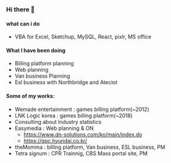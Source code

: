 
### Hi there 👋


#### what can i do
- VBA for Excel, Sketchup, MySQL, React, pixlr, MS office


#### What I have been doing
- Billing platform planning
- Web planning
- Van business Planning
- Esl business with Northbridge and Ateciot


#### Some of my works:
* Wemade entertainment : games billing platform(~2012)
* LNK Logic korea : games billing platform(~2018)
* Consulting about Industry statistics
* Easymedia : Web planning & ON
  - https://www.dn-solutions.com/ko/main/index.do
  - https://gpc.hyundai.co.kr/
* theMomma : billing platform, Van business, ESL business, PM
* Tetra signum : CPR Trainnig, CBS Mass portal site, PM


